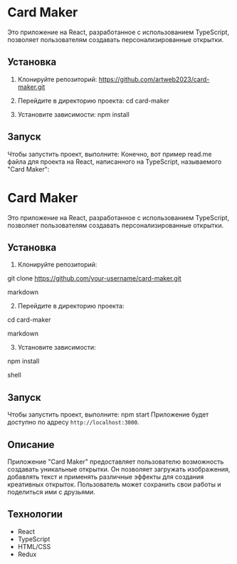# Card Maker

Это приложение на React, разработанное с использованием TypeScript, позволяет пользователям создавать персонализированные открытки.

## Установка

1. Клонируйте репозиторий:
https://github.com/artweb2023/card-maker.git

2. Перейдите в директорию проекта:
cd card-maker

3. Установите зависимости:
npm install

## Запуск

Чтобы запустить проект, выполните:
Конечно, вот пример read.me файла для проекта на React, написанного на TypeScript, называемого "Card Maker":

# Card Maker

Это приложение на React, разработанное с использованием TypeScript, позволяет пользователям создавать персонализированные открытки.

## Установка

1. Клонируйте репозиторий:

git clone https://github.com/your-username/card-maker.git

markdown


2. Перейдите в директорию проекта:

cd card-maker

markdown


3. Установите зависимости:

npm install

shell


## Запуск

Чтобы запустить проект, выполните:
npm start
Приложение будет доступно по адресу `http://localhost:3000`.

## Описание

Приложение "Card Maker" предоставляет пользователю возможность создавать уникальные открытки. Он позволяет загружать изображения, добавлять текст и применять различные эффекты для создания креативных открыток. Пользователь может сохранить свои работы и поделиться ими с друзьями.

## Технологии

- React
- TypeScript
- HTML/CSS
- Redux

